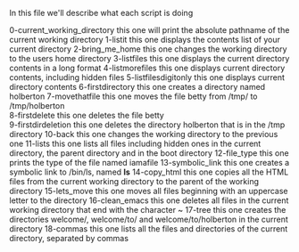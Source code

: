 In this file we'll describe what each script is doing

0-current_working_directory  this one will print the absolute pathname of the current working directory
1-listit                     this one displays the contents list of your current directory
2-bring_me_home              this one changes the working directory to the users home directory
3-listfiles                  this one displays the current directory contents in a long format
4-listmorefiles              this one displays current directory contents, including hidden files
5-listfilesdigitonly         this one displays current directory contents
6-firstdirectory             this one creates a directory named holberton
7-movethatfile               this one moves the file betty from /tmp/ to /tmp/holberton  
8-firstdelete                this one deletes the file betty  
9-firstdirdeletion           this one deletes the directory holberton that is in the /tmp directory
10-back                      this one changes the working directory to the previous one
11-lists                     this one  lists all files including hidden ones in the current directory, the parent directory and in the boot directory
12-file_type                 this one prints the type of the file named iamafile
13-symbolic_link             this one creates a symbolic link to /bin/ls, named __ls__ 
14-copy_html                 this one copies all the HTML files from the current working directory to the parent of the working directory
15-lets_move                 this one moves all files beginning with an uppercase letter to the directory 
16-clean_emacs               this one deletes all files in the current working directory that end with the character ~
17-tree                      this one creates the directories welcome/, welcome/to/ and welcome/to/holberton in the current directory
18-commas                    this one  lists all the files and directories of the current directory, separated by commas 
